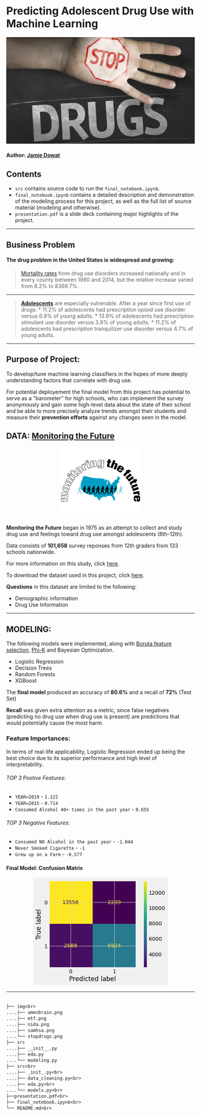 # Predicting Adolescent Drug Use with Machine Learning

<div style="text-align:center"><img src='img/stopdrugs.png'/></div>

#### Author: [Jamie Dowat](mailto:jamie_dowat44@yahoo.com)

## Contents

* `src` contains source code to run the `final_notebook.ipynb`.
* `final_notebook.ipynb` contains a detailed description and demonstration of the modeling process for this project, as well as the full list of source material (modeling and otherwise).
* `presentation.pdf` is a slide deck containing major highlights of the project.

***********
## Business Problem

#### The drug problem in the United States is widespread and growing:

> [Mortality rates](https://jamanetwork.com/journals/jama/article-abstract/2674665) from drug use disorders increased nationally and in every county between 1980 and 2014, but the relative increase varied from 8.2% to 8369.7%.

************

> [**Adolescents**](https://www.drugabuse.gov/news-events/news-releases/2021/03/younger-age-of-first-cann[…]ssociated-with-faster-development-of-substance-use-disorders) are especially vulnerable. After a year since first use of drugs:
        * 11.2% of adolescents had prescription opioid use disorder versus 6.9% of young adults. 
        * 13.9% of adolescents had prescription stimulant use disorder versus 3.9% of young adults. 
        * 11.2% of adolescents had prescription tranquilizer use disorder versus 4.7% of young adults.
        
***********        

## Purpose of Project:

To develop/tune machine learning classifiers in the hopes of more deeply understanding factors that correlate with drug use.

For potential deployement the final model from this project has potential to serve as a "barometer" for high schools, who can implement the survey anonymously and gain some high-level data about the state of their school and be able to more precisely analyze trends amongst their students and measure their **prevention efforts** against any changes seen in the model.

## DATA: [Monitoring the Future](www.monitoringthefuture.org)

<div style="text-align:center"><img src='img/mtf.png'/></div>

**Monitoring the Future** began in 1975 as an attempt to collect and study drug use and feelings toward drug use amongst adolescents (8th-12th). 

Data consists of **101,658** survey reponses from 12th graders from 133 schools nationwide.

For more information on this study, click [here](http://monitoringthefuture.org/purpose.html).

To download the dataset used in this project, click [here](https://www.kaggle.com/jamiedowat/monitoring-the-future-12th-grade-drug-use-survey).

**Questions** in this dataset are limited to the following:
* Demographic information
* Drug Use Information

*************

## MODELING:

The following models were implemented, along with [Boruta feature selection](https://towardsdatascience.com/boruta-explained-the-way-i-wish-someone-explained-it-to-me-4489d70e154a), [Phi-K](https://phik.readthedocs.io/en/latest/tutorials.html) and Bayesian Optimization.
* Logistic Regression
* Decision Trees
* Random Forests
* XGBoost

The **final model** produced an accuracy of **80.6%** and a recall of **72%** (Test Set)

**Recall** was given extra attention as a metric, since false negatives (predicting no drug use when drug use is present) are predictions that would potentially cause the most harm.

### Feature Importances:

In terms of real-life applicability, Logistic Regression ended up being the best choice due to its superior performance and high level of interpretability.

###### TOP 3 Postive Features:
* `YEAR=2019` - `1.122`
* `YEAR=2015` - `0.714`
* `Consumed Alcohol 40+ times in the past year` - `0.655`

###### TOP 3 Negative Features:
* `Consumed NO Alcohol in the past year` - `-1.044`
* `Never Smoked Cigarette` - `-1`
* `Grew up on a Farm` - `-0.577`

#### Final Model: Confusion Matrix

<div style="text-align:center"><img src='img/finalmodel.png'/></div>

************

```

├── img<br>
....├── amenbrain.png
....├── mtf.png
....├── nida.png
....├── samhsa.png
....└── stopdrugs.png
├── src
....├── __init__.py
....├── eda.py
....└── modeling.py
├── src<br>
....├── _init_.py<br>
....├── data_cleaning.py<br>
....├── eda.py<br>
....└── models.py<br>
├──presentation.pdf<br>
├── final_notebook.ipynb<br>
└── README.md<br>
```